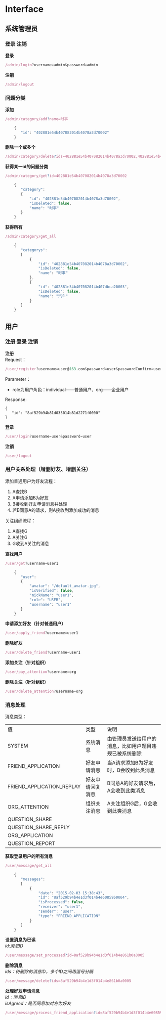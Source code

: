 # Interface
## 系统管理员
### 登录 注销
**登录**  
```js
/admin/login?username=admin&password=admin
```
**注销** 
```js
/admin/logout
```
### 问题分类
**添加**  
```js
/admin/category/add?name=时事  
```
```js
    {
       "id": "402881e54b407082014b4078a3d70002"
    }
```
**删除一个或多个**  
```js
/admin/category/delete?ids=402881e54b407082014b4078a3d70002,402881e54b407082014b407dbca20003  
```
**获得某一id的问题分类**  
```js
/admin/category/get?id=402881e54b407082014b4078a3d70002  
```
```js
    {
       "category":
       {
           "id": "402881e54b407082014b4078a3d70002",
           "isDeleted": false,
           "name": "时事"
       }
    }
```
**获得所有**  
```js
/admin/category/get_all
```
```js
    {
       "categorys":
       [
           {
               "id": "402881e54b407082014b4078a3d70002",
               "isDeleted": false,
               "name": "时事"
           },
           {
               "id": "402881e54b407082014b407dbca20003",
               "isDeleted": false,
               "name": "汽车"
           }
       ]
    }
```
## 用户
### 注册 登录 注销  
**注册**  
Request：
```js
/user/register?username=user@163.com&password=user&passwordConfirm=user&nickname=user&role=individual    
```
Parameter：  
* role为用户角色：individual——普通用户、org——企业用户  
  
Response:
```
{
   "id": "8af529b94b81d035014b81d2271f0000"
}
```
**登录**  
```js
/user/login?username=user&password=user
```
**注销**  
```js
/user/logout
```
### 用户关系处理（增删好友、增删关注）

添加普通用户为好友流程：  
1. A查找B  
2. A申请添加B为好友  
3. B接收到好友申请消息并处理  
4. 若B同意A的请求，则A接收到添加成功的消息

关注组织流程：  
1. A查找G  
2. A关注G  
3. G收到A关注的消息

**查找用户** 
```js
/user/get?username=user1
```
```js
    {
       "user":
       {
           "avatar": "/default_avatar.jpg",
           "isVerified": false,
           "nickName": "user1",
           "role": "USER",
           "username": "user1"
       }
    }
```
**申请添加好友（针对普通用户）**  
```js
/user/apply_friend?username=user1
```
**删除好友**  
```js
/user/delete_friend?username=user1
```
**添加关注（针对组织）**  
```js
/user/pay_attention?username=org
```
**删除关注（针对组织）**  
```js
/user/delete_attention?username=org
```
### 消息处理

消息类型：
<table>
    <tbody>
		<tr>
            <td>值</td>
            <td>类型</td>
            <td>说明</td>
        </tr>
        <tr>
            <td>SYSTEM</td>
            <td>系统消息</td>
            <td>由管理员发送给用户的消息，比如用户题目违规已被系统删除</td>
        </tr>
        <tr>
            <td>FRIEND_APPLICATION</td>
            <td>好友申请消息</td>
            <td>当A请求添加B为好友时，B会收到此类消息</td>
        </tr>
 		<tr>
            <td>FRIEND_APPLICATION_REPLAY</td>
            <td>好友申请回复消息</td>
            <td>B同意A的好友请求后，A会收到此类消息</td>
        </tr>
 		<tr>
            <td>ORG_ATTENTION</td>
            <td>组织关注消息</td>
            <td>A关注组织G后，G会收到此类消息</td>
        </tr>
 		<tr>
            <td>QUESTION_SHARE</td>
            <td></td>
            <td></td>
        </tr>
 		<tr>
            <td>QUESTION_SHARE_REPLY</td>
            <td></td>
            <td></td>
        </tr>
 		<tr>
            <td>ORG_APPLICATION</td>
            <td></td>
            <td></td>
        </tr>
 		<tr>
            <td>QUESTION_REPORT</td>
            <td></td>
            <td></td>
        </tr>
    </tbody>
</table>

**获取登录用户的所有消息**  
```js
/user/message/get_all
```
```js
    {
       "messages":
       [
           {
               "date": "2015-02-03 15:38:43",
               "id": "8af529b94b4e1d3f014b4e6085950004",
               "isProcessed": false,
               "receiver": "user1",
               "sender": "user",
               "type": "FRIEND_APPLICATION"
           }
       ]
    }
```
**设置消息为已读**  
*id:消息ID*
```js
/user/message/set_processed?id=8af529b94b4e1d3f014b4e861b0a0005  
```

**删除消息**  
*ids：待删除的消息ID，多个ID之间用逗号分隔*
```js
/user/message/delete?ids=8af529b94b4e1d3f014b4e861b0a0005  
```
**处理好友申请消息**  
*id：消息ID*  
*isAgreed：是否同意加对方为好友*
```js
/user/message/process_friend_application?id=8af529b94b4e1d3f014b4e6085950004&isAgreed=true  
```



